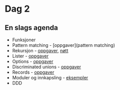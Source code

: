 # Dag 2

## En slags agenda
* Funksjoner 
* Pattern matching - [oppgaver](pattern matching)
* Rekursjon - [oppgaver](recursion), [nøtt](functions)
* Lister - [oppgaver](lister)
* Options - [oppgaver](options)
* Discriminated unions - [oppgaver](discriminatedUnions)
* Records - [oppgaver](records)
* Moduler og innkapsling - [eksempler](modules)
* DDD
